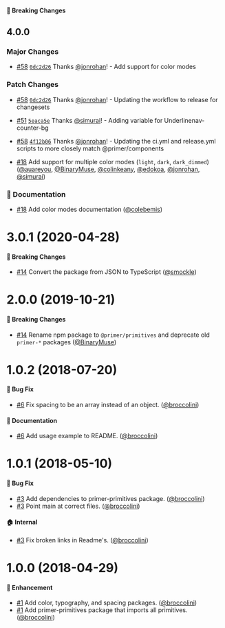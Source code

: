#### :rotating_light: Breaking Changes

## 4.0.0

### Major Changes

- [#58](https://github.com/primer/primitives/pull/58) [`0dc2d26`](https://github.com/primer/primitives/commit/0dc2d26526f1f21b380fc6946081a70fcd93ddf9) Thanks [@jonrohan](https://github.com/jonrohan)! - Add support for color modes

### Patch Changes

- [#58](https://github.com/primer/primitives/pull/58) [`0dc2d26`](https://github.com/primer/primitives/commit/0dc2d26526f1f21b380fc6946081a70fcd93ddf9) Thanks [@jonrohan](https://github.com/jonrohan)! - Updating the workflow to release for changesets

* [#51](https://github.com/primer/primitives/pull/51) [`5eaca5e`](https://github.com/primer/primitives/commit/5eaca5eb5ddc1421b963c414daf10e6e7f0d23e7) Thanks [@simurai](https://github.com/simurai)! - Adding variable for Underlinenav-counter-bg

- [#58](https://github.com/primer/primitives/pull/58) [`4f12b06`](https://github.com/primer/primitives/commit/4f12b06b76ac60cfea4afa989c192ee4534f63f7) Thanks [@jonrohan](https://github.com/jonrohan)! - Updating the ci.yml and release.yml scripts to more closely match @primer/components

- [#18](https://github.com/primer/primitives/pull/18) Add support for multiple color modes (`light`, `dark`, `dark_dimmed`) ([@auareyou](https://github.com/auareyou), [@BinaryMuse](https://github.com/BinaryMuse), [@colinkeany](https://github.com/colinkeany), [@edokoa](https://github.com/edokoa), [@jonrohan](https://github.com/jonrohan), [@simurai](https://github.com/simurai))

### :memo: Documentation

- [#18](https://github.com/primer/primitives/pull/18) Add color modes documentation ([@colebemis](https://github.com/colebemis))

# 3.0.1 (2020-04-28)

#### :rotating_light: Breaking Changes

- [#14](https://github.com/primer/primitives/pull/16) Convert the package from JSON to TypeScript ([@smockle](https://github.com/smockle))

# 2.0.0 (2019-10-21)

#### :rotating_light: Breaking Changes

- [#14](https://github.com/primer/primitives/pull/14) Rename npm package to `@primer/primitives` and deprecate old `primer-*` packages ([@BinaryMuse](https://github.com/BinaryMuse))

# 1.0.2 (2018-07-20)

#### :bug: Bug Fix

- [#6](https://github.com/primer/primer-primitives/pull/6) Fix spacing to be an array instead of an object. ([@broccolini](https://github.com/broccolini))

#### :memo: Documentation

- [#6](https://github.com/primer/primer-primitives/pull/6) Add usage example to README. ([@broccolini](https://github.com/broccolini))

# 1.0.1 (2018-05-10)

#### :bug: Bug Fix

- [#3](https://github.com/primer/primer-primitives/pull/3) Add dependencies to primer-primitives package. ([@broccolini](https://github.com/broccolini))
- [#3](https://github.com/primer/primer-primitives/pull/3) Point main at correct files. ([@broccolini](https://github.com/broccolini))

#### :house: Internal

- [#3](https://github.com/primer/primer-primitives/pull/3) Fix broken links in Readme's. ([@broccolini](https://github.com/broccolini))

# 1.0.0 (2018-04-29)

#### :rocket: Enhancement

- [#1](https://github.com/primer/primer-primitives/pull/1) Add color, typography, and spacing packages. ([@broccolini](https://github.com/broccolini))
- [#1](https://github.com/primer/primer-primitives/pull/1) Add primer-primitives package that imports all primitives. ([@broccolini](https://github.com/broccolini))
